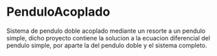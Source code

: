 # PenduloAcoplado
Sistema de pendulo doble acoplado mediante un resorte a un pendulo simple, dicho proyecto contiene la solucion a la ecuacion diferencial del pendulo simple, por aparte la del pendulo doble y el sistema completo.

